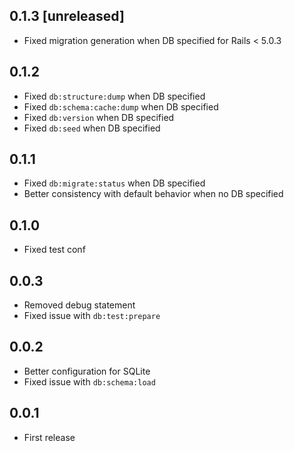## 0.1.3 [unreleased]

- Fixed migration generation when DB specified for Rails < 5.0.3

## 0.1.2

- Fixed `db:structure:dump` when DB specified
- Fixed `db:schema:cache:dump` when DB specified
- Fixed `db:version` when DB specified
- Fixed `db:seed` when DB specified

## 0.1.1

- Fixed `db:migrate:status` when DB specified
- Better consistency with default behavior when no DB specified

## 0.1.0

- Fixed test conf

## 0.0.3

- Removed debug statement
- Fixed issue with `db:test:prepare`

## 0.0.2

- Better configuration for SQLite
- Fixed issue with `db:schema:load`

## 0.0.1

- First release
